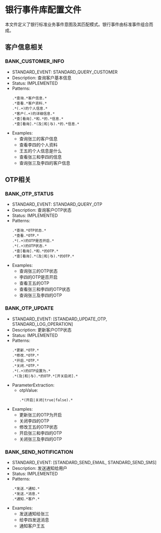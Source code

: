# 银行事件库配置文件

本文件定义了银行标准业务事件意图及其匹配模式。银行事件由标准事件组合而成。

## 客户信息相关

### BANK_CUSTOMER_INFO
- STANDARD_EVENT: STANDARD_QUERY_CUSTOMER
- Description: 查询客户基本信息
- Status: IMPLEMENTED
- Patterns:
  ```
  .*查询.*客户信息.*
  .*查看.*客户资料.*
  .*(.+)的个人信息.*
  .*客户(.+)的详细信息.*
  .*查[看询].*和.*的.*信息.*
  .*查[看询].*(及|和|与).*的.*信息.*
  ```
- Examples:
  - 查询张三的客户信息
  - 查看李四的个人资料
  - 王五的个人信息是什么
  - 查看张三和李四的信息
  - 查询张三及李四的客户信息

## OTP相关

### BANK_OTP_STATUS
- STANDARD_EVENT: STANDARD_QUERY_OTP
- Description: 查询客户OTP状态
- Status: IMPLEMENTED
- Patterns:
  ```
  .*查询.*OTP状态.*
  .*查看.*OTP.*
  .*(.+)的OTP是否开启.*
  .*(.+)的OTP状态.*
  .*查[看询].*和.*的OTP.*
  .*查[看询].*(及|和|与).*的OTP.*
  ```
- Examples:
  - 查询张三的OTP状态
  - 李四的OTP是否开启
  - 查看王五的OTP
  - 查看张三和李四的OTP状态
  - 查询张三及李四的OTP

### BANK_OTP_UPDATE
- STANDARD_EVENT: [STANDARD_UPDATE_OTP, STANDARD_LOG_OPERATION]
- Description: 更新客户OTP状态
- Status: IMPLEMENTED
- Patterns:
  ```
  .*更新.*OTP.*
  .*修改.*OTP.*
  .*开启.*OTP.*
  .*关闭.*OTP.*
  .*(.+)的OTP设置为.*
  .*(及|和|与).*的OTP.*[开关启闭].*
  ```
- ParameterExtraction:
  - otpValue: 
    ```
    .*(开启|关闭|true|false).*
    ```
- Examples:
  - 更新张三的OTP为开启
  - 关闭李四的OTP
  - 修改王五的OTP状态
  - 开启张三和李四的OTP
  - 关闭张三及李四的OTP

### BANK_SEND_NOTIFICATION
- STANDARD_EVENT: [STANDARD_SEND_EMAIL, STANDARD_SEND_SMS]
- Description: 发送通知给用户
- Status: IMPLEMENTED
- Patterns:
  ```
  .*发送.*通知.*
  .*发送.*消息.*
  .*通知.*客户.*
  ```
- Examples:
  - 发送通知给张三
  - 给李四发送消息
  - 通知客户王五 